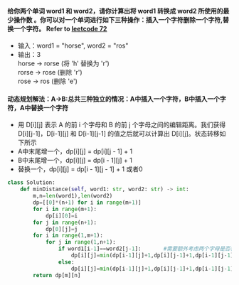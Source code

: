 #### 给你两个单词 word1 和 word2，请你计算出将 word1 转换成 word2 所使用的最少操作数 。你可以对一个单词进行如下三种操作：插入一个字符删除一个字符,替换一个字符。 Refer to [leetcode 72](https://leetcode-cn.com/problems/edit-distance/)
* 输入：word1 = "horse", word2 = "ros"
* 输出：3  
horse -> rorse (将 'h' 替换为 'r')  
rorse -> rose (删除 'r')  
rose -> ros (删除 'e')

#### 动态规划解法：A->B:总共三种独立的情况：A中插入一个字符，B中插入一个字符，A中替换一个字符
* 用 D[i][j] 表示 A 的前 i 个字母和 B 的前 j 个字母之间的编辑距离。我们获得 D[i][j-1]，D[i-1][j] 和 D[i-1][j-1] 的值之后就可以计算出 D[i][j]。状态转移如下所示
* A中末尾增一个，dp[i][j] = dp[i][j - 1] + 1
* B中末尾增一个，dp[i][j] = dp[i - 1][j] + 1
* 替换一个，dp[i][j] = dp[i - 1][j - 1] + 1 或者0
```python
class Solution:
    def minDistance(self, word1: str, word2: str) -> int:
        m,n=len(word1),len(word2)
        dp=[[0]*(n+1) for i in range(m+1)]
        for i in range(m+1):
            dp[i][0]=i
        for j in range(n+1):
            dp[0][j]=j
        for i in range(1,m+1):
            for j in range(1,n+1):
                if word1[i-1]==word2[j-1]:       #需要额外考虑两个字母是否相等
                    dp[i][j]=min(dp[i-1][j]+1,dp[i][j-1]+1,dp[i-1][j-1])
                else:
                    dp[i][j]=min(dp[i-1][j]+1,dp[i][j-1]+1,dp[i-1][j-1]+1)
        return dp[m][n]
```
